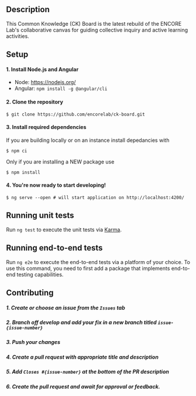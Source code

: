 ## Description

This Common Knowledge (CK) Board is the latest rebuild of the ENCORE Lab's collaborative canvas for guiding collective inquiry and active learning activities. 

## Setup

#### 1. Install Node.js and Angular
* Node: https://nodejs.org/
* Angular: ```npm install -g @angular/cli ```

#### 2. Clone the repository
```shell
$ git clone https://github.com/encorelab/ck-board.git
```

#### 3. Install required dependencies

If you are building locally or on an instance install depedancies with
```shell
$ npm ci
```

Only if you are installing a NEW package use
```shell
$ npm install
```

#### 4. You're now ready to start developing!
```shell
$ ng serve --open # will start application on http://localhost:4200/
```

## Running unit tests

Run `ng test` to execute the unit tests via [Karma](https://karma-runner.github.io).

## Running end-to-end tests

Run `ng e2e` to execute the end-to-end tests via a platform of your choice. To use this command, you need to first add a package that implements end-to-end testing capabilities.

## Contributing

##### 1. Create or choose an issue from the `Issues` tab
##### 2. Branch off develop and add your fix in a new branch titled `issue-{issue-number}`
##### 3. Push your changes
##### 4. Create a pull request with appropriate title and description
##### 5. Add `Closes #{issue-number}` at the bottom of the PR description
##### 6. Create the pull request and await for approval or feedback.

